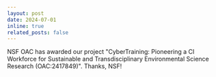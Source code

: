```yaml
---
layout: post
date: 2024-07-01
inline: true
related_posts: false
---
```


NSF OAC has awarded our project "CyberTraining: Pioneering a CI Workforce for Sustainable and Transdisciplinary Environmental Science Research (OAC:2417849)". Thanks, NSF! 